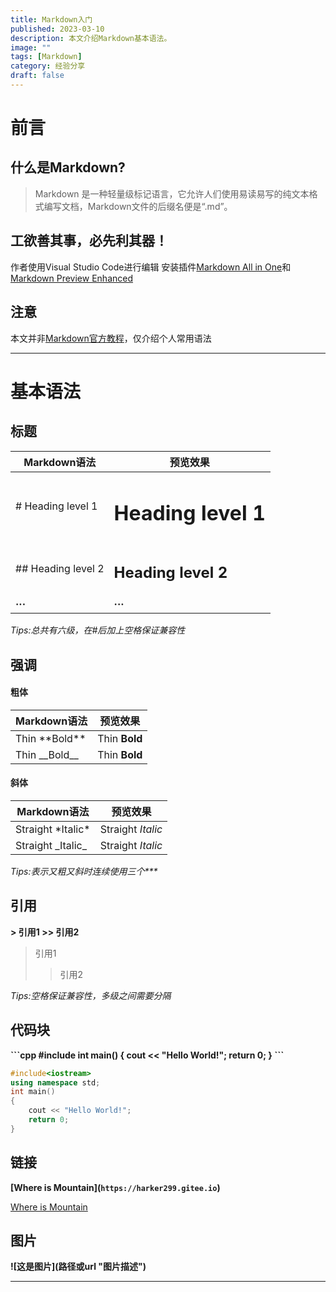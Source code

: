 ```yaml
---
title: Markdown入门
published: 2023-03-10
description: 本文介绍Markdown基本语法。
image: ""
tags: [Markdown]
category: 经验分享
draft: false
---
```


# 前言

## 什么是Markdown?

> Markdown 是一种轻量级标记语言，它允许人们使用易读易写的纯文本格式编写文档，Markdown文件的后缀名便是“.md”。

## 工欲善其事，必先利其器！
作者使用Visual Studio Code进行编辑
安装插件[Markdown All in One](https://marketplace.visualstudio.com/items?itemName=yzhang.markdown-all-in-one)和[Markdown Preview Enhanced](https://marketplace.visualstudio.com/items?itemName=shd101wyy.markdown-preview-enhanced)

## 注意

本文并非[Markdown官方教程](https://markdown.com.cn/basic-syntax/)，仅介绍个人常用语法


---

# 基本语法

## 标题

|  Markdown语法  |  预览效果  |
|---------------|-----------|
|\# Heading level 1	|<h1>Heading level 1</h1>|
|\## Heading level 2|<h2>Heading level 2</h2>|
|**···**|**···**|

_Tips:总共有六级，在\#后加上空格保证兼容性_

## 强调

#### 粗体

|  Markdown语法  |  预览效果  |
|----------------|-----------|
|Thin \*\*Bold**|Thin <strong>Bold</strong>|
|Thin \_\_Bold__|Thin <strong>Bold</strong>|

#### 斜体

|  Markdown语法  |  预览效果  |
|----------------|-----------|
|Straight \*Italic*|Straight <em>Italic</em>|
|Straight \_Italic_|Straight <em>Italic</em>|

_Tips:表示又粗又斜时连续使用三个\*\*\*_

## 引用

<strong>

\> 引用1
\>\> 引用2

</strong>

> 引用1
>> 引用2

_Tips:空格保证兼容性，多级之间需要分隔_

## 代码块

<strong>

\```cpp
\#include<iostream>
int main()
{
    cout << "Hello World!";
    return 0;
}
\```

</strong>

```cpp
#include<iostream>
using namespace std;
int main()
{
    cout << "Hello World!";
    return 0;
}
```

## 链接

<strong>

\[Where is Mountain](`https://harker299.gitee.io`)

</strong>

[Where is Mountain](`https://harker299.gitee.io`)


## 图片

<strong>

!\[这是图片](路径或url "图片描述")

</strong>



---